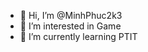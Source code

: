 - 👋 Hi, I’m @MinhPhuc2k3
- 👀 I’m interested in Game
- 🌱 I’m currently learning PTIT

<!---
MinhPhuc2k3/MinhPhuc2k3 is a ✨ special ✨ repository because its `README.md` (this file) appears on your GitHub profile.
You can click the Preview link to take a look at your changes.
--->
